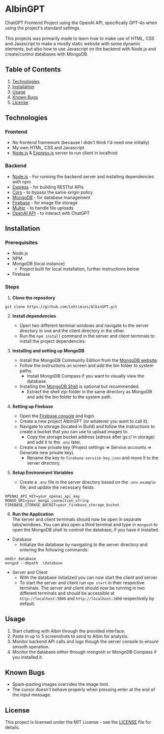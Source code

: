 # AlbinGPT

ChatGPT Frontend Project using the OpenAI API, specifically GPT-4o when using the project's standard settings. <br> <br> This projects was primarily made to learn how to make use of HTML, CSS and Javascript to make a mostly static website with some dynamic elements, but also how to use Javascript on the backend with Node.js and create/control databases with MongoDB.

## Table of Contents

1. [Technologies](#technologies)
2. [Installation](#installation)
3. [Usage](#usage)
4. [Known Bugs](#known-bugs)
5. [License](#license)

## Technologies

### Frontend
- No frontend framework (because I didn't think I'd need one initially)
- My own HTML, CSS and Javascript
- [Node.js](https://nodejs.org/) & [Express.js](https://expressjs.com/) server to run client in localhost

### Backend
- [Node.js](https://nodejs.org/) - For running the backend server and installing dependencies with npm
- [Express](https://expressjs.com/) - for building RESTful APIs
- [Cors](https://www.npmjs.com/package/cors) - to bypass the same-origin policy
- [MongoDB](https://www.mongodb.com/) - for database management
- [Firebase](https://firebase.google.com/) - for image file storage
- [Multer](https://www.npmjs.com/package/multer) - to handle file uploads
- [OpenAI API](https://platform.openai.com/docs/api-reference/introduction) - to interact with ChatGPT

## Installation

### Prerequisites
- Node.js
- NPM
- MongoDB (local instance)
  - Project built for local installation, further instructions below
- Firebase 

### Steps
1. **Clone the repository**
```
git clone https://github.com/Lehtimies/AlbinGPT.git
```
2. **Install dependencies**
	- Open two different terminal windows and navigate to the server directory in one and the client directory in the other.
 	- Run the `npm install` command in the server and client terminals to install the project dependencies.

3. **Installing and setting up MongoDB**
	- Install the MongoDB Community Edition from the [MongoDB website](https://www.mongodb.com/try/download/community).
	- Follow the instructions on screen and add the bin folder to system paths.
		- Install MongoDB Compass if you want to visually view the database.
	- Installing the [MongoDB Shell](https://www.mongodb.com/try/download/shell) is optional but recommended.
		- Extract the shell zip-folder in the same directory as MongoDB and add the bin folder to the system path.

4. **Setting up Firebase**
	- Open the [Firebase console](https://console.firebase.google.com/) and login.
 	- Create a new project AlbinGPT (or whatever you want to call it).
  	- Navigate to storage (located in Build) and follow the instructions to create a bucket that you can use to upload images to.
   		- Copy the storage bucket address (adress after gs:// in storage) and add it to the `.env` later.
   	- Create a new private key (Project settings => Service accounts => Generate new private key).
   		- Rename the key to `firebase-service-key.json` and move it to the server directory.

5. **Setup Environment Variables** <br>
	- Create a `.env` file in the server directory based on the `.env.example` file, and update the necessary fields: <br>
```plaintext
OPENAI_API_KEY=your_openai_api_key
MONGO_URI=your_mongo_connection_string
FIREBASE_STORAGE_BUCKET=your_firebase_storage_bucket
```

6. **Run the Application** <br>
The server and client terminals should now be open in separate tabs/windows. You can also open a third terminal and type in `mongosh` to open the MongoDB shell to controll the database, if you have it installed. <br>
- Database
    - Initialize the database by navigating to the server directory and entering the following commands: <br>
```plaintext
mkdir database
mongod --dbpath .\database
```
- Server and Client 
    - With the database initialized you can now start the client and server.
    - To start the server and client run `npm start` in their respective terminals. The server and client should now be running in two different terminals and should be accessible at `http://localhost:5000` and  `http://localhost:3000` respectively by default. <br>

## Usage

1. Start chatting with Albin through the provided interface.
2. Paste in up to 5 screenshots to send to Albin for analysis.
3. Monitor backend API calls and logs though the server console to ensure smooth operation.
4. Monitor the database either through mongosh or MongoDB Compass if you installed it.

## Known Bugs
- Spam-pasting images overrides the image limit.
- The cursor doesn't behave properly when pressing enter at the end of the input message.

## License

This project is licensed under the MIT License - see the [LICENSE](LICENSE) file for details.
